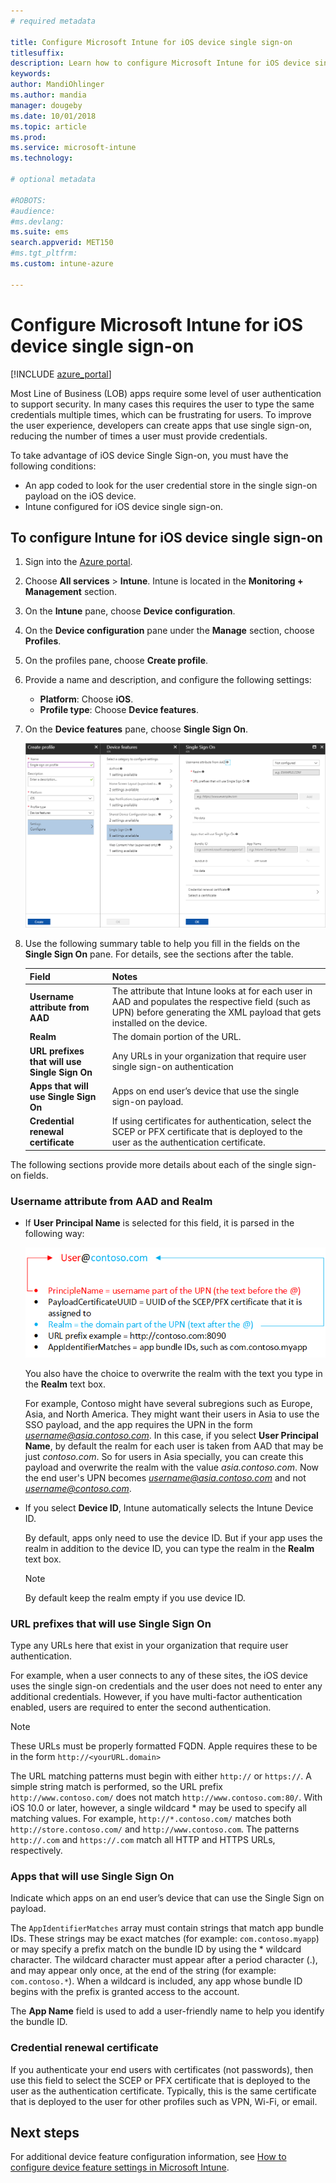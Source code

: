 ```yaml
---
# required metadata

title: Configure Microsoft Intune for iOS device single sign-on
titlesuffix:
description: Learn how to configure Microsoft Intune for iOS device single sign-on.
keywords:
author: MandiOhlinger
ms.author: mandia
manager: dougeby
ms.date: 10/01/2018
ms.topic: article
ms.prod:
ms.service: microsoft-intune
ms.technology:

# optional metadata

#ROBOTS:
#audience:
#ms.devlang:
ms.suite: ems
search.appverid: MET150
#ms.tgt_pltfrm:
ms.custom: intune-azure

---
```


# Configure Microsoft Intune for iOS device single sign-on

[!INCLUDE [azure_portal](./includes/azure_portal.md)]

Most Line of Business (LOB) apps require some level of user authentication to support security. In many cases this requires the user to type the same credentials multiple times, which can be frustrating for users. To improve the user experience, developers can create apps that use single sign-on, reducing the number of times a user must provide credentials.

To take advantage of iOS device Single Sign-on, you must have the following conditions:

- An app coded to look for the user credential store in the single sign-on payload on the iOS device.
- Intune configured for iOS device single sign-on.

## To configure Intune for iOS device single sign-on


1. Sign into the [Azure portal](https://portal.azure.com).
2. Choose **All services** > **Intune**. Intune is located in the **Monitoring + Management** section.
3. On the **Intune** pane, choose **Device configuration**.
4. On the **Device configuration** pane under the **Manage** section, choose **Profiles**.
5. On the profiles pane, choose **Create profile**.
6. Provide a name and description, and configure the following settings:
   - **Platform**: Choose **iOS**.
   - **Profile type**: Choose **Device features**.
7. On the **Device features** pane, choose **Single Sign On**.

   ![Single Sign On pane](./media/sso-blade.png)

8. Use the following summary table to help you fill in the fields on the **Single Sign On** pane. For details, see the sections after the table.

   |Field  |Notes|
   |---------|---------|
   |**Username attribute from AAD**|The attribute that Intune looks at for each user in AAD and populates the respective field (such as UPN) before generating the XML payload that gets installed on the device.|
   |**Realm**|The domain portion of the URL.|
   |**URL prefixes that will use Single Sign On**|Any URLs in your organization that require user single sign-on authentication|
   |**Apps that will use Single Sign On**|Apps on end user’s device that use the single sign-on payload.|
   |**Credential renewal certificate**|If using certificates for authentication, select the SCEP or PFX certificate that is deployed to the user as the authentication certificate.|

The following sections provide more details about each of the single sign-on fields.

### Username attribute from AAD and Realm

- If **User Principal Name** is selected for this field, it is parsed in the following way:

   ![Username attribute](media/User-name-attribute.png)

   You also have the choice to overwrite the realm with the text you type in the **Realm** text box.

   For example, Contoso might have several subregions such as Europe, Asia, and North America. They might want their users in Asia to use the SSO payload, and the app requires the UPN in the form *username@asia.contoso.com*. In this case, if you select **User Principal Name**, by default the realm for each user is taken from AAD that may be just *contoso.com*. So for users in Asia specially, you can create this payload and overwrite the realm with the value *asia.contoso.com*. Now the end user's UPN becomes *username@asia.contoso.com* and not *username@contoso.com*.

- If you select **Device ID**, Intune automatically selects the Intune Device ID.

   By default, apps only need to use the device ID. But if your app uses the realm in addition to the device ID, you can type the realm in the **Realm** text box.

   > [!NOTE]
   > By default keep the realm empty if you use device ID.

### URL prefixes that will use Single Sign On

Type any URLs here that exist in your organization that require user authentication.

For example, when a user connects to any of these sites, the iOS device uses the single sign-on credentials and the user does not need to enter any additional credentials. However, if you have multi-factor authentication enabled, users are required to enter the second authentication.

> [!NOTE]
> These URLs must be properly formatted FQDN. Apple requires these to be in the form `http://<yourURL.domain>`

The URL matching patterns must begin with either `http://` or `https://`. A simple string match is performed, so the URL prefix `http://www.contoso.com/` does not match `http://www.contoso.com:80/`. With iOS 10.0 or later, however, a single wildcard \* may be used to specify all matching values. For example, `http://*.contoso.com/`  matches both `http://store.contoso.com/` and `http://www.contoso.com`.
The patterns `http://.com` and `https://.com` match all HTTP and HTTPS URLs, respectively.

### Apps that will use Single Sign On

Indicate which apps on an end user’s device that can use the Single Sign on payload.

The `AppIdentifierMatches` array must contain strings that match app bundle IDs. These strings may be exact matches (for example: `com.contoso.myapp`) or may specify a prefix match on the bundle ID by using the \* wildcard character. The wildcard character must appear after a period character (.), and may appear only once, at the end of the string (for example: `com.contoso.*`). When a wildcard is included, any app whose bundle ID begins with the prefix is granted access to the account.

The **App Name** field is used to add a user-friendly name to help you identify the bundle ID.

### Credential renewal certificate

If you authenticate your end users with certificates (not passwords), then use this field to select the SCEP or PFX certificate that is deployed to the user as the authentication certificate. Typically, this is the same certificate that is deployed to the user for other profiles such as VPN, Wi-Fi, or email.

## Next steps

For additional device feature configuration information, see [How to configure device feature settings in Microsoft Intune](device-features-configure.md).
